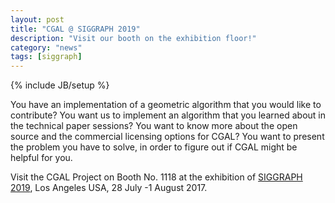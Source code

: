 ```yaml
---
layout: post
title: "CGAL @ SIGGRAPH 2019"
description: "Visit our booth on the exhibition floor!"
category: "news"
tags: [siggraph]
---
```

{% include JB/setup %}

You have an implementation of a geometric algorithm that you would like to contribute?
You want us to implement an algorithm that you learned about in the technical paper sessions?
You want to know more about the open source and the commercial licensing options for CGAL?
You want to present the problem you have to solve, in order to figure out if CGAL might be helpful for you.

Visit the CGAL Project on Booth No. 1118 at the exhibition of <a href="http://s2019.siggraph.org/">SIGGRAPH 2019</a>,
Los Angeles USA, 28 July -1 August 2017.


